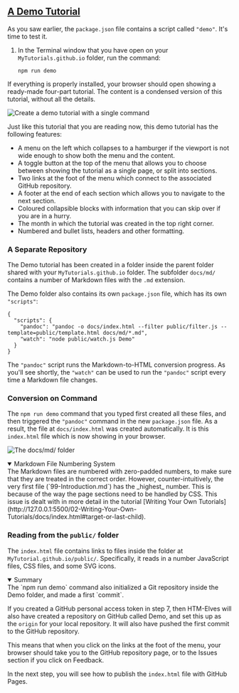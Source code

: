 <section
id="a-demo-tutorial"
aria-labelledby="a-demo-tutorial"
data-item="A Demo Tutorial"
>
<h2><a href="#a-demo-tutorial">A Demo Tutorial</a></h2>

As you saw earlier, the `package.json` file contains a script called `"demo"`. It's time to test it.

1. In the Terminal window that you have open on your `MyTutorials.github.io` folder, run the command:

   ```bash-#w
   npm run demo
   ```

If everything is properly installed, your browser should open showing a ready-made four-part tutorial. The content is a condensed version of this tutorial, without all the details.

![Create a demo tutorial with a single command](images/RunDemo.webp)

Just like this tutorial that you are reading now, this demo tutorial has the following features:

* A menu on the left which collapses to a hamburger if the viewport is not wide enough to show both the menu and the content.
* A toggle button at the top of the menu that allows you to choose between showing the tutorial as a single page, or split into sections.
* Two links at the foot of the menu which connect to the associated GitHub repository.
* A footer at the end of each section which allows you to navigate to the next section.
* Coloured collapsible blocks with information that you can skip over if you are in a hurry.
* The month in which the tutorial was created in the top right corner.
* Numbered and bullet lists, headers and other formatting.
  
### A Separate Repository
The Demo tutorial has been created in a folder inside the  parent folder shared with your `MyTutorials.github.io` folder. The subfolder `docs/md/` contains a number of Markdown files with the `.md` extension.

The Demo folder also contains its own `package.json` file, which has its own `"scripts"`:

```json-w
{
  "scripts": {
    "pandoc": "pandoc -o docs/index.html --filter public/filter.js --template=public/template.html docs/md/*.md",
    "watch": "node public/watch.js Demo"
  }
}
```

The `"pandoc"` script runs the Markdown-to-HTML conversion progress. As you'll see shortly, the `"watch"` can be used to run the `"pandoc"` script every time a Markdown file changes.

### Conversion on Command

The `npm run demo` command that you typed first created all these files, and then triggered the `"pandoc"` command in the new `package.json` file. As a result, the file at `docs/index.html` was created automatically. It is this `index.html` file which is now showing in your browser.

![The `docs/md/` folder](images/docs_md.webp)

<details
class="note"
open
>
<summary>Markdown File Numbering System</summary>
The Markdown files are numbered with zero-padded numbers, to make sure that they are treated in the correct order. However, counter-intuitively, the very first file (`99-Introduction.md`) has the _highest_ number. This is because of the way the page sections need to be handled by CSS. This issue is dealt with in more detail in the tutorial [Writing Your Own Tutorials](http://127.0.0.1:5500/02-Writing-Your-Own-Tutorials/docs/index.html#target-or-last-child).

</details>

### Reading from the `public/` folder

The `index.html` file contains links to files inside the folder at `MyTutorial.github.io/public/`. Specifically, it reads in a number JavaScript files, CSS files, and some SVG icons.

<details
class="pivot"
  open
>
<summary>Summary</summary>
The `npm run demo` command also initialized a Git repository inside the Demo folder, and made a first `commit`.

If you created a GitHub personal access token in step 7, then HTM-Elves will also have created a repository on GitHub called Demo, and set this up as the `origin` for your local repository. It will also have pushed the first commit to the GitHub repository.

This means that when you click on the links at the foot of the menu, your browser should take you to the GitHub repository page, or to the Issues section if you click on Feedback.

In the next step, you will see how to publish the `index.html` file with GitHub Pages.

</details>
</section>